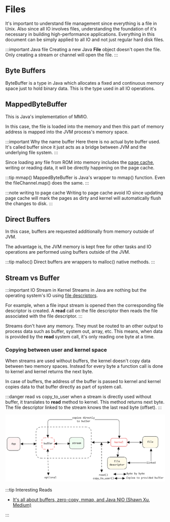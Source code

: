 # Files

It's important to understand file management since everything is a file in Unix.
Also since all IO involves files, understanding the foundation of it's necessary in building
high-performance applications.
Everything in this document can be simply applied to all IO and not just regular hard disk files.

:::important Java file
Creating a new Java **File** object doesn't open the file.
Only creating a stream or channel will open the file.
:::

## Byte Buffers

ByteBuffer is a type in Java which allocates a fixed and continuous memory space
just to hold binary data. This is the type used in all IO operations.

## MappedByteBuffer

This is Java's implementation of MMIO.

In this case, the file is loaded into the memory and
then this part of memory address is mapped into the JVM process's memory space.

:::important Why the name buffer
Here there is no actual byte buffer used.
It's called buffer since it just acts as a bridge between JVM and the underlying file system.
:::

Since loading any file from ROM into memory includes the [page cache](../computers/memory-paging.md#swapping),
writing or reading data, it will be directly happening on the page cache.

:::tip mmap()
MappedByteBuffer is Java's wrapper to mmap() function.
Even the fileChannel.map() does the same.
:::

:::note writing to page cache
Writing to page cache avoid IO since updating page cache will mark the pages as dirty and
kernel will automatically flush the changes to disk.
:::

## Direct Buffers

In this case, buffers are requested additionally from memory outside of JVM.

The advantage is, the JVM memory is kept free for other tasks
and IO operations are performed using buffers outside of the JVM.

:::tip malloc()
Direct buffers are wrappers to malloc() native methods.
:::

## Stream vs Buffer

:::important IO Stream in Kernel
Streams in Java are nothing but the operating system's IO using [file descriptors](../storage/file-descriptors.md).

For example, when a file input stream is opened then the corresponding file descriptor is created.
A **read** call on the file descriptor then reads the file associated with the file descriptor.
:::

Streams don't have any memory. They must be routed to an other output to process data such as
buffer, system out, array, etc.
This means, when data is provided by the **read** system call, it's only reading one byte at a time.

### Copying between user and kernel space

When streams are used without buffers,
the kernel doesn't copy data between two memory spaces.
Instead for every byte a function call is done to kernel and kernel returns the next byte.

In case of buffers, the address of the buffer is passed to kernel and kernel copies data to that
buffer directly as part of system call.

:::danger read vs copy_to_user
when a stream is directly used without buffer, it translates to **read** method to kernel.
This method returns next byte.
The file descriptor linked to the stream knows the last read byte (offset).
:::

![stream and buffer](../../static/img/file-stream-buffer.excalidraw.png)

:::tip Interesting Reads

- [It's all about buffers, zero-copy, mmap, and Java NIO (Shawn Xu, Medium)](https://shawn-xu.medium.com/its-all-about-buffers-zero-copy-mmap-and-java-nio-50f2a1bfc05c)

:::
